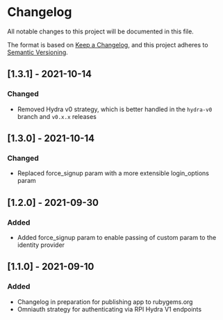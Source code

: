 # Changelog
All notable changes to this project will be documented in this file.

The format is based on [Keep a Changelog](https://keepachangelog.com/en/1.0.0/),
and this project adheres to [Semantic Versioning](https://semver.org/spec/v2.0.0.html).

## [1.3.1] - 2021-10-14
### Changed
- Removed Hydra v0 strategy, which is better handled in the `hydra-v0` branch and `v0.x.x` releases

## [1.3.0] - 2021-10-14
### Changed
- Replaced force_signup param with a more extensible login_options param

## [1.2.0] - 2021-09-30
### Added
- Added force_signup param to enable passing of custom param to the identity provider

## [1.1.0] - 2021-09-10
### Added
- Changelog in preparation for publishing app to rubygems.org
- Omniauth strategy for authenticating via RPI Hydra V1 endpoints
